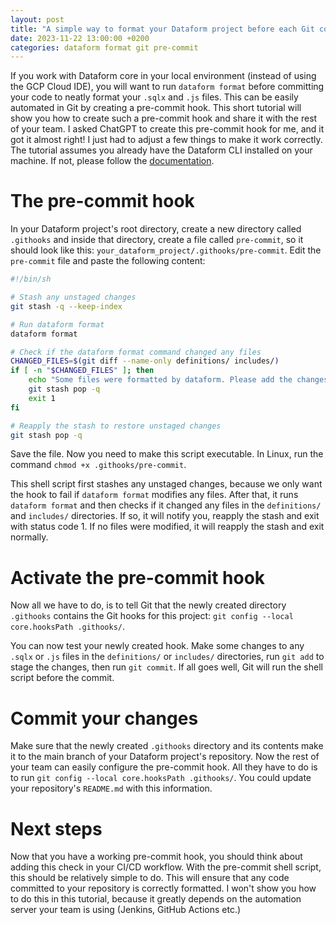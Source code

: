 ```yaml
---
layout: post
title: "A simple way to format your Dataform project before each Git commit"
date: 2023-11-22 13:00:00 +0200
categories: dataform format git pre-commit
---
```

If you work with Dataform core in your local environment (instead of using the GCP Cloud IDE), you will want to run `dataform format` before committing your code to neatly format your `.sqlx` and `.js` files. This can be easily automated in Git by creating a pre-commit hook. This short tutorial will show you how to create such a pre-commit hook and share it with the rest of your team. I asked ChatGPT to create this pre-commit hook for me, and it got it almost right! I just had to adjust a few things to make it work correctly. The tutorial assumes you already have the Dataform CLI installed on your machine. If not, please follow the [documentation](https://cloud.google.com/dataform/docs/use-dataform-cli).

# The pre-commit hook
In your Dataform project's root directory, create a new directory called `.githooks` and inside that directory, create a file called `pre-commit`, so it should look like this: `your_dataform_project/.githooks/pre-commit`. Edit the `pre-commit` file and paste the following content:

```sh
#!/bin/sh

# Stash any unstaged changes
git stash -q --keep-index

# Run dataform format
dataform format

# Check if the dataform format command changed any files
CHANGED_FILES=$(git diff --name-only definitions/ includes/)
if [ -n "$CHANGED_FILES" ]; then
    echo "Some files were formatted by dataform. Please add the changes to your commit."
    git stash pop -q
    exit 1
fi

# Reapply the stash to restore unstaged changes
git stash pop -q
```

Save the file. Now you need to make this script executable. In Linux, run the command `chmod +x .githooks/pre-commit`.

This shell script first stashes any unstaged changes, because we only want the hook to fail if `dataform format` modifies any files. After that, it runs `dataform format` and then checks if it changed any files in the `definitions/` and `includes/` directories. If so, it will notify you, reapply the stash and exit with status code 1. If no files were modified, it will reapply the stash and exit normally. 

# Activate the pre-commit hook
Now all we have to do, is to tell Git that the newly created directory `.githooks` contains the Git hooks for this project: `git config --local core.hooksPath .githooks/`.

You can now test your newly created hook. Make some changes to any `.sqlx` or `.js` files in the `definitions/` or `includes/` directories, run `git add` to stage the changes, then run `git commit`. If all goes well, Git will run the shell script before the commit.

# Commit your changes
Make sure that the newly created `.githooks` directory and its contents make it to the main branch of your Dataform project's repository. Now the rest of your team can easily configure the pre-commit hook. All they have to do is to run `git config --local core.hooksPath .githooks/`. You could update your repository's `README.md` with this information.

# Next steps
Now that you have a working pre-commit hook, you should think about adding this check in your CI/CD workflow. With the pre-commit shell script, this should be relatively simple to do. This will ensure that any code committed to your repository is correctly formatted. I won't show you how to do this in this tutorial, because it greatly depends on the automation server your team is using (Jenkins, GitHub Actions etc.)
